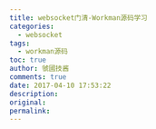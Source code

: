 ```yaml
---
title: websocket门清-Workman源码学习
categories:
  - websocket
tags:
  - workman源码
toc: true
author: 虢國技酱
comments: true
date: 2017-04-10 17:53:22
description:
original:
permalink:
---
```


<!-- more -->
